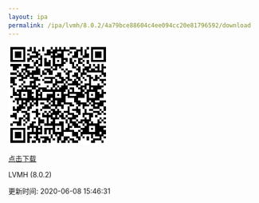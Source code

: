 ```yaml
---
layout: ipa
permalink: /ipa/lvmh/8.0.2/4a79bce88604c4ee094cc20e81796592/download
---
```


![扫码下载](/ipa/lvmh/8.0.2/4a79bce88604c4ee094cc20e81796592/qr.png)

[点击下载](itms-services://?action=download-manifest&url=https://gitee.com/secotech/ipa/raw/master/lvmh/8.0.2/Secoo-iPhone-2020-06-08-15.29.55/manifest.plist)

<p>LVMH (8.0.2)</p>
<p>更新时间: 2020-06-08 15:46:31</p>